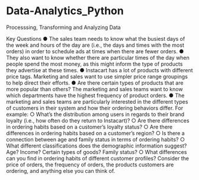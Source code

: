 # Data-Analytics_Python
Processsing, Transforming and Analyzing Data

Key Questions
● The sales team needs to know what the busiest days of the week and hours of the day are (i.e., the days and times with the most orders) in order to schedule ads at
times when there are fewer orders.
● They also want to know whether there are particular times of the day when people spend the most money, as this might inform the type of products they advertise at
these times.
● Instacart has a lot of products with different price tags. Marketing and sales want to use simpler price range groupings to help direct their efforts.
● Are there certain types of products that are more popular than others? The marketing and sales teams want to know which departments have the highest frequency of
product orders.
● The marketing and sales teams are particularly interested in the different types of customers in their system and how their ordering behaviors differ. For example:
○ What’s the distribution among users in regards to their brand loyalty (i.e., how often do they return to Instacart)?
○ Are there differences in ordering habits based on a customer’s loyalty status?
○ Are there differences in ordering habits based on a customer’s region?
○ Is there a connection between age and family status in terms of ordering habits?
○ What different classifications does the demographic information suggest? Age? Income? Certain types of goods? Family status?
○ What differences can you find in ordering habits of different customer profiles? Consider the price of orders, the frequency of orders, the products
customers are ordering, and anything else you can think of.
